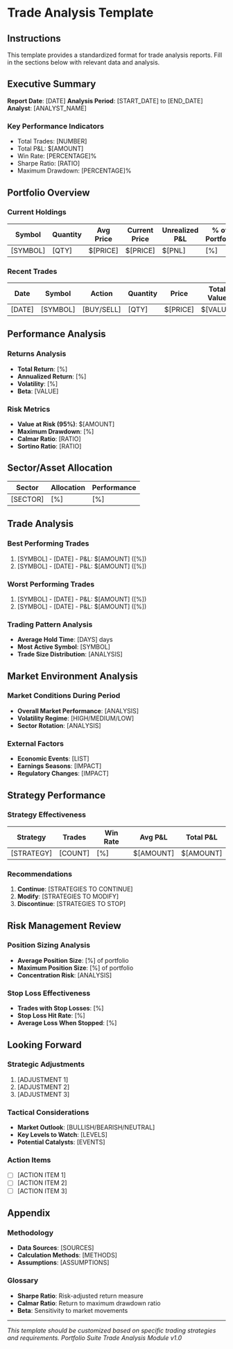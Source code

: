 # Trade Analysis Template

## Instructions
This template provides a standardized format for trade analysis reports. Fill in the sections below with relevant data and analysis.

## Executive Summary
**Report Date**: [DATE]
**Analysis Period**: [START_DATE] to [END_DATE]
**Analyst**: [ANALYST_NAME]

### Key Performance Indicators
- Total Trades: [NUMBER]
- Total P&L: $[AMOUNT]
- Win Rate: [PERCENTAGE]%
- Sharpe Ratio: [RATIO]
- Maximum Drawdown: [PERCENTAGE]%

## Portfolio Overview

### Current Holdings
| Symbol | Quantity | Avg Price | Current Price | Unrealized P&L | % of Portfolio |
|--------|----------|-----------|---------------|----------------|----------------|
| [SYMBOL] | [QTY] | $[PRICE] | $[PRICE] | $[PNL] | [%] |

### Recent Trades
| Date | Symbol | Action | Quantity | Price | Total Value | P&L |
|------|--------|--------|----------|--------|-------------|-----|
| [DATE] | [SYMBOL] | [BUY/SELL] | [QTY] | $[PRICE] | $[VALUE] | $[PNL] |

## Performance Analysis

### Returns Analysis
- **Total Return**: [%]
- **Annualized Return**: [%]
- **Volatility**: [%]
- **Beta**: [VALUE]

### Risk Metrics
- **Value at Risk (95%)**: $[AMOUNT]
- **Maximum Drawdown**: [%]
- **Calmar Ratio**: [RATIO]
- **Sortino Ratio**: [RATIO]

## Sector/Asset Allocation
| Sector | Allocation | Performance |
|--------|------------|-------------|
| [SECTOR] | [%] | [%] |

## Trade Analysis

### Best Performing Trades
1. [SYMBOL] - [DATE] - P&L: $[AMOUNT] ([%])
2. [SYMBOL] - [DATE] - P&L: $[AMOUNT] ([%])

### Worst Performing Trades
1. [SYMBOL] - [DATE] - P&L: $[AMOUNT] ([%])
2. [SYMBOL] - [DATE] - P&L: $[AMOUNT] ([%])

### Trading Pattern Analysis
- **Average Hold Time**: [DAYS] days
- **Most Active Symbol**: [SYMBOL]
- **Trade Size Distribution**: [ANALYSIS]

## Market Environment Analysis

### Market Conditions During Period
- **Overall Market Performance**: [ANALYSIS]
- **Volatility Regime**: [HIGH/MEDIUM/LOW]
- **Sector Rotation**: [ANALYSIS]

### External Factors
- **Economic Events**: [LIST]
- **Earnings Seasons**: [IMPACT]
- **Regulatory Changes**: [IMPACT]

## Strategy Performance

### Strategy Effectiveness
| Strategy | Trades | Win Rate | Avg P&L | Total P&L |
|----------|--------|----------|---------|-----------|
| [STRATEGY] | [COUNT] | [%] | $[AMOUNT] | $[AMOUNT] |

### Recommendations
1. **Continue**: [STRATEGIES TO CONTINUE]
2. **Modify**: [STRATEGIES TO MODIFY]
3. **Discontinue**: [STRATEGIES TO STOP]

## Risk Management Review

### Position Sizing Analysis
- **Average Position Size**: [%] of portfolio
- **Maximum Position Size**: [%] of portfolio
- **Concentration Risk**: [ANALYSIS]

### Stop Loss Effectiveness
- **Trades with Stop Losses**: [%]
- **Stop Loss Hit Rate**: [%]
- **Average Loss When Stopped**: [%]

## Looking Forward

### Strategic Adjustments
1. [ADJUSTMENT 1]
2. [ADJUSTMENT 2]
3. [ADJUSTMENT 3]

### Tactical Considerations
- **Market Outlook**: [BULLISH/BEARISH/NEUTRAL]
- **Key Levels to Watch**: [LEVELS]
- **Potential Catalysts**: [EVENTS]

### Action Items
- [ ] [ACTION ITEM 1]
- [ ] [ACTION ITEM 2]
- [ ] [ACTION ITEM 3]

## Appendix

### Methodology
- **Data Sources**: [SOURCES]
- **Calculation Methods**: [METHODS]
- **Assumptions**: [ASSUMPTIONS]

### Glossary
- **Sharpe Ratio**: Risk-adjusted return measure
- **Calmar Ratio**: Return to maximum drawdown ratio
- **Beta**: Sensitivity to market movements

---

*This template should be customized based on specific trading strategies and requirements.*
*Portfolio Suite Trade Analysis Module v1.0*
